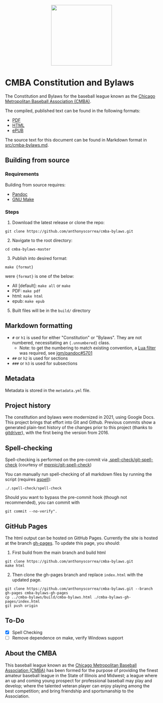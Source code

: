 <p align="center">
<img src="https://github.com/anthonyscorrea/silver-memory/blob/a712bca2516c3e860f2c61ea383a3132ead0614b/cmba-logo.svg" width="200">
</p>

# CMBA Constitution and Bylaws

The Constitution and Bylaws for the baseball league known as the [Chicago Metropolitan Baseball Association (CMBA)](#about-the-cmba).

The compiled, published text can be found in the following formats:
- [PDF](build/cmba-bylaws.pdf)
- [HTML](build/cmba-bylaws.html)
- [ePUB](build/cmba-bylaws.epub)

The source text for this document can be found in Markdown format in [src/cmba-bylaws.md](src/cmba-bylaws.md).

## Building from source

### Requirements

Building from source requires:
- [Pandoc](https://pandoc.org)
- [GNU Make](https://www.gnu.org/software/make/)

### Steps
1. Download the latest release or clone the repo: 
```
git clone https://github.com/anthonyscorrea/cmba-bylaws.git
```
2. Navigate to the root directory:
```
cd cmba-bylaws-master
```
3. Publish into desired format:
```
make {format}
```
were `{format}` is one of the below:
   - All [default]: `make all` or `make`
   - PDF: `make pdf`
   - html: `make html`
   - epub: `make epub`
5. Built files will be in the `build/` directory

## Markdown formatting

- `#` or `h1` is used for either "Constitution" or "Bylaws". They are not numbered, necessitating an `{.unnumbered}` class. 
   - Note: to get the numbering to match existing convention, a [Lua filter](https://github.com/jgm/pandoc/issues/5071#issuecomment-856918980) was required, see [jgm/pandoc#5701](https://github.com/jgm/pandoc/issues/5071)
- `##` or `h2` is used for sections
- `###` or `h3` is used for subsections

## Metadata

Metadata is stored in the `metadata.yml` file.

## Project history

The constitution and bylaws were modernized in 2021, using Google Docs. This project brings that effort into Git and Github. Previous commits show a generated plain-text history of the changes prior to this project (thanks to [gitdriver](https://github.com/larsks/gitdriver)), with the first being the version from 2016.

## Spell-checking
Spell-checking is performed on the pre-commit via [.spell-check/git-spell-check](.spell-check/git-spell-check) (courtesy of [mprpic/git-spell-check](https://github.com/mprpic/git-spell-check))

You can manually run spell-checking of all markdown files by running the script (requires [aspell](http://aspell.net)):

```console
./.spell-check/spell-check
```

Should you want to bypass the pre-commit hook (though not recommended), you can commit with 
```console
git commit --no-verify".
```

## GitHub Pages

The html output can be hosted on GitHub Pages. Currently the site is hosted at the branch [gh-pages](https://github.com/anthonyscorrea/cmba-bylaws/tree/gh-pages). To update this page, you should:

1. First build from the main branch and build html
```console
git clone https://github.com/anthonyscorrea/cmba-bylaws.git
make html
```
2. Then clone the gh-pages branch and replace `index.html` with the updated page.
```console
git clone https://github.com/anthonyscorrea/cmba-bylaws.git --branch gh-pages cmba-bylaws-gh-pages
cp ../cmba-bylaws/build/cmba-bylaws.html ./cmba-bylaws-gh-pages/index.html
git push origin
```

## To-Do
- [X] Spell Checking 
- [ ] Remove dependence on make, verify Windows support

## About the CMBA
This baseball league known as the [Chicago Metropolitan Baseball Association (CMBA)](http://cmbabaseball.com) has been formed for the purpose of providing the finest amateur baseball league in the State of Illinois and Midwest; a league where an up and coming young prospect for professional baseball may play and develop; where the talented veteran player can enjoy playing among the best competition; and bring friendship and sportsmanship to the Association.

